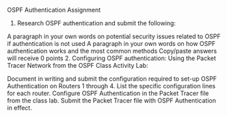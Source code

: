 OSPF Authentication Assignment

1. Research OSPF authentication and submit the following:

A paragraph in your own words on potential security issues related to OSPF if authentication is not used
A paragraph in your own words on how OSPF authentication works and the most common methods 
Copy/paste answers  will receive 0 points
2. Configuring OSPF authentication:  Using the Packet Tracer Network from the OSPF Class Activity Lab:

Document in writing and submit the configuration required to set-up OSPF Authentication on Routers 1 through 4. List the specific configuration lines for each router.
Configure OSPF Authentication in the Packet Tracer file from the class lab. Submit the Packet Tracer file with OSPF Authentication in effect.